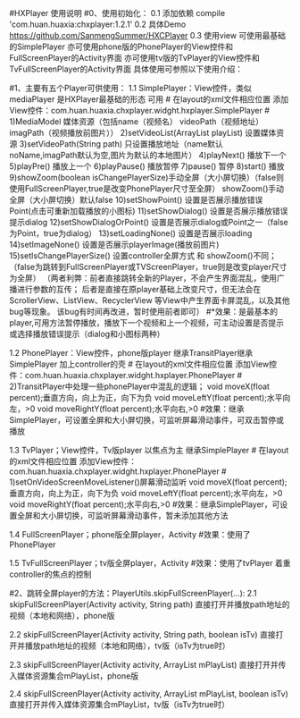 #HXPlayer 使用说明
#0、使用初始化：
0.1 添加依赖    compile 'com.huan.huaxia:chxplayer:1.2.1'
0.2 具体Demo    https://github.com/SanmengSummer/HXCPlayer
0.3 使用view    可使用最基础的SimplePlayer
                亦可使用phone版的PhonePlayer的View控件和FullScreenPlayer的Activity界面
                亦可使用tv版的TvPlayer的View控件和TvFullScreenPlayer的Activity界面
                具体使用可参照以下使用介绍：
    
#1、主要有五个Player可供使用：
1.1 SimplePlayer：View控件，类似mediaPlayer 是HXPlayer最基础的形态 可用
    #
    在layout的xml文件相应位置
    添加View控件：com.huan.huaxia.chxplayer.widght.hxplayer.SimplePlayer
    #
    1)MediaModel  媒体资源（包括name（视频名） videoPath（视频地址） imagPath（视频播放前图片））
    2)setVideoList(ArrayList<MediaModel> playList) 设置媒体资源
    3)setVideoPath(String path) 只设置播放地址（name默认noName,imagPath默认为空,图片为默认的本地图片）
    4)playNext() 播放下一个
    5)playPre() 播放上一个
    6)playPause() 播放暂停
    7)pause() 暂停
    8)start() 播放
    9)showZoom(boolean isChangePlayerSize)手动全屏（大小屏切换）（false则使用FullScreenPlayer,true是改变PhonePlayer尺寸至全屏）
      showZoom()手动全屏（大小屏切换）默认false
    10)setShowPoint() 设置是否展示播放错误Point(点击可重新加载播放的小图标)
    11)setShowDialog() 设置是否展示播放错误提示dialog
    12)setShowDialogOrPoint() 设置是否展示dialog或Point之一（false为Point，true为dialog）
    13)setLoadingNone() 设置是否展示loading
    14)setImageNone() 设置是否展示playerImage(播放前图片)
    15)setIsChangePlayerSize() 设置controller全屏方式 和 showZoom()不同；
    （false为跳转到FullScreenPlayer或TVScreenPlayer，true则是改变player尺寸为全屏）
        （两者利弊：前者直接跳转全新的Player，不会产生界面混乱，使用广播进行参数的互传；
                   后者是直接在原player基础上改变尺寸，但无法会在ScrollerView、ListView、RecyclerView
                   等View中产生界面卡屏混乱，以及其他bug等现象。
                   该bug有时间再改进，暂时使用前者即可）
#*效果：是最基本的player,可用方法暂停播放，播放下一个视频和上一个视频，可主动设置是否提示或选择播放错误提示（dialog和小图标两种）

1.2 PhonePlayer：View控件，phone版player 继承TransitPlayer继承SimplePlayer 加上controller的壳 
    #
    在layout的xml文件相应位置
    添加View控件：com.huan.huaxia.chxplayer.widght.hxplayer.PhonePlayer
    #
    2)TransitPlayer中处理一些phonePlayer中混乱的逻辑；
    void moveX(float percent);垂直方向，向上为正，向下为负
    void moveLeftY(float percent);水平向左，>0
    void moveRightY(float percent);水平向右,>0
#效果：继承SimplePlayer，可设置全屏和大小屏切换，可监听屏幕滑动事件，可双击暂停或播放

1.3 TvPlayer；View控件，Tv版player 以焦点为主 继承SimplePlayer
    #
    在layout的xml文件相应位置
    添加View控件：com.huan.huaxia.chxplayer.widght.hxplayer.PhonePlayer
    #
    1)setOnVideoScreenMoveListener()屏幕滑动监听
    void moveX(float percent);垂直方向，向上为正，向下为负
    void moveLeftY(float percent);水平向左，>0
    void moveRightY(float percent);水平向右,>0
#效果：继承SimplePlayer，可设置全屏和大小屏切换，可监听屏幕滑动事件，暂未添加其他方法

1.4 FullScreenPlayer；phone版全屏player，Activity
#效果：使用了PhonePlayer

1.5 TvFullScreenPlayer；tv版全屏player，Activity
#效果：使用了tvPlayer 着重controller的焦点的控制


#2、跳转全屏player的方法：PlayerUtils.skipFullScreenPlayer(...):
2.1 skipFullScreenPlayer(Activity activity, String path)
    直接打开并播放path地址的视频（本地和网络），phone版
    
2.2 skipFullScreenPlayer(Activity activity, String path, boolean isTv)
    直接打开并播放path地址的视频（本地和网络），tv版（isTv为true时）
    
2.3 skipFullScreenPlayer(Activity activity, ArrayList<MediaModel> mPlayList)
    直接打开并传入媒体资源集合mPlayList，phone版
    
2.4 skipFullScreenPlayer(Activity activity, ArrayList<MediaModel> mPlayList, boolean isTv)
    直接打开并传入媒体资源集合mPlayList，tv版（isTv为true时）

